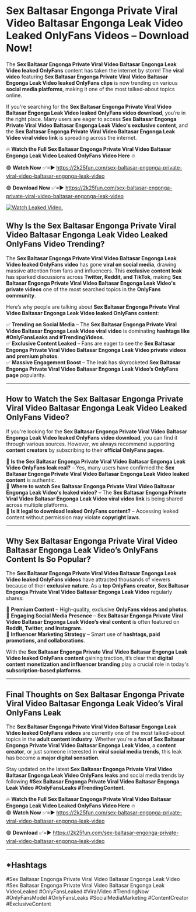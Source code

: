 # Sex Baltasar Engonga Private Viral Video Baltasar Engonga Leak Video Leaked OnlyFans Videos – Download Now!

The **Sex Baltasar Engonga Private Viral Video Baltasar Engonga Leak Video leaked OnlyFans** content has taken the internet by storm! The **viral video** featuring **Sex Baltasar Engonga Private Viral Video Baltasar Engonga Leak Video leaked OnlyFans clips** is now trending on various **social media platforms**, making it one of the most talked-about topics online.  

If you're searching for the **Sex Baltasar Engonga Private Viral Video Baltasar Engonga Leak Video leaked OnlyFans video download**, you’re in the right place. Many users are eager to access **Sex Baltasar Engonga Private Viral Video Baltasar Engonga Leak Video's exclusive content**, and the **Sex Baltasar Engonga Private Viral Video Baltasar Engonga Leak Video viral video link** is spreading across the internet.  

🔥 **Watch the Full Sex Baltasar Engonga Private Viral Video Baltasar Engonga Leak Video Leaked OnlyFans Video Here** 🔥  

🟢 **Watch Now** ✅=► https://2k25fun.com/sex-baltasar-engonga-private-viral-video-baltasar-engonga-leak-video

🟢 **Download Now** ✅=► https://2k25fun.com/sex-baltasar-engonga-private-viral-video-baltasar-engonga-leak-video

[![Watch Leaked Video.](https://miro.medium.com/v2/resize:fit:828/format:webp/1*cilzJN44JGOrTw9NJCrNHA.gif "Watch Leaked Video")](https://2k25fun.com/sex-baltasar-engonga-private-viral-video-baltasar-engonga-leak-video)

## **Why Is the Sex Baltasar Engonga Private Viral Video Baltasar Engonga Leak Video Leaked OnlyFans Video Trending?**  

The **Sex Baltasar Engonga Private Viral Video Baltasar Engonga Leak Video leaked OnlyFans video** has gone **viral on social media**, drawing massive attention from fans and influencers. This **exclusive content leak** has sparked discussions across **Twitter, Reddit, and TikTok**, making **Sex Baltasar Engonga Private Viral Video Baltasar Engonga Leak Video's private videos** one of the most searched topics in the **OnlyFans community**.  

Here’s why people are talking about **Sex Baltasar Engonga Private Viral Video Baltasar Engonga Leak Video leaked OnlyFans content**:  

✅ **Trending on Social Media** – The **Sex Baltasar Engonga Private Viral Video Baltasar Engonga Leak Video viral video** is dominating **hashtags like #OnlyFansLeaks and #TrendingVideos**.  
✅ **Exclusive Content Leaked** – Fans are eager to see the **Sex Baltasar Engonga Private Viral Video Baltasar Engonga Leak Video private videos and premium photos**.  
✅ **Massive Engagement Boost** – The leak has skyrocketed **Sex Baltasar Engonga Private Viral Video Baltasar Engonga Leak Video’s OnlyFans page** popularity.  

---

## **How to Watch the Sex Baltasar Engonga Private Viral Video Baltasar Engonga Leak Video Leaked OnlyFans Video?**  

If you're looking for the **Sex Baltasar Engonga Private Viral Video Baltasar Engonga Leak Video leaked OnlyFans video download**, you can find it through various sources. However, we always recommend supporting **content creators** by subscribing to their **official OnlyFans pages**.  

🔹 **Is the Sex Baltasar Engonga Private Viral Video Baltasar Engonga Leak Video OnlyFans leak real?** – Yes, many users have confirmed the **Sex Baltasar Engonga Private Viral Video Baltasar Engonga Leak Video leaked content** is authentic.  
🔹 **Where to watch Sex Baltasar Engonga Private Viral Video Baltasar Engonga Leak Video's leaked video?** – The **Sex Baltasar Engonga Private Viral Video Baltasar Engonga Leak Video viral video link** is being shared across multiple platforms.  
🔹 **Is it legal to download leaked OnlyFans content?** – Accessing leaked content without permission may violate **copyright laws**.  

---

## **Why Sex Baltasar Engonga Private Viral Video Baltasar Engonga Leak Video’s OnlyFans Content Is So Popular?**  

The **Sex Baltasar Engonga Private Viral Video Baltasar Engonga Leak Video leaked OnlyFans videos** have attracted thousands of viewers because of their **exclusive nature**. As a **top OnlyFans creator**, **Sex Baltasar Engonga Private Viral Video Baltasar Engonga Leak Video** regularly shares:  

📌 **Premium Content** – High-quality, exclusive **OnlyFans videos and photos**.  
📌 **Engaging Social Media Presence** – **Sex Baltasar Engonga Private Viral Video Baltasar Engonga Leak Video’s viral content** is often featured on **Reddit, Twitter, and Instagram**.  
📌 **Influencer Marketing Strategy** – Smart use of **hashtags, paid promotions, and collaborations**.  

With the **Sex Baltasar Engonga Private Viral Video Baltasar Engonga Leak Video leaked OnlyFans content** gaining traction, it’s clear that **digital content monetization and influencer branding** play a crucial role in today's **subscription-based platforms**.  

---

## **Final Thoughts on Sex Baltasar Engonga Private Viral Video Baltasar Engonga Leak Video’s Viral OnlyFans Leak**  

The **Sex Baltasar Engonga Private Viral Video Baltasar Engonga Leak Video leaked OnlyFans videos** are currently one of the most talked-about topics in the **adult content industry**. Whether you're a **fan of Sex Baltasar Engonga Private Viral Video Baltasar Engonga Leak Video**, a **content creator**, or just someone interested in **viral social media trends**, this leak has become a **major digital sensation**.  

Stay updated on the latest **Sex Baltasar Engonga Private Viral Video Baltasar Engonga Leak Video OnlyFans leaks** and social media trends by following **#Sex Baltasar Engonga Private Viral Video Baltasar Engonga Leak Video #OnlyFansLeaks #TrendingContent**.  

🔥 **Watch the Full Sex Baltasar Engonga Private Viral Video Baltasar Engonga Leak Video Leaked OnlyFans Video Here** 🔥  
🟢 **Watch Now** ✅=► https://2k25fun.com/sex-baltasar-engonga-private-viral-video-baltasar-engonga-leak-video

🟢 **Download** ✅=► https://2k25fun.com/sex-baltasar-engonga-private-viral-video-baltasar-engonga-leak-video

---

## *Hashtags
#Sex Baltasar Engonga Private Viral Video Baltasar Engonga Leak Video #Sex Baltasar Engonga Private Viral Video Baltasar Engonga Leak VideoLeaked #OnlyFansLeaked #ViralVideo #TrendingNow #OnlyFansModel #OnlyFansLeaks #SocialMediaMarketing #ContentCreator #ExclusiveContent  